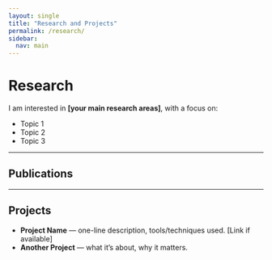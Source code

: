 ```yaml
---
layout: single
title: "Research and Projects"
permalink: /research/
sidebar:
  nav: main
---
```


# Research

I am interested in **[your main research areas]**, with a focus on:
- Topic 1
- Topic 2
- Topic 3

---

## Publications


---

## Projects

- **Project Name** — one-line description, tools/techniques used. [Link if available]
- **Another Project** — what it’s about, why it matters.
